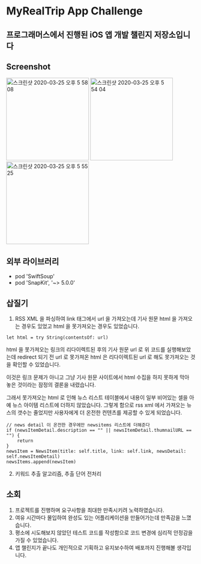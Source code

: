 MyRealTrip App Challenge
====================
프로그래머스에서 진행된 iOS 앱 개발 챌린지 저장소입니다
-----------------------------------------------

## Screenshot
<div>
<img width="220" alt="스크린샷 2020-03-25 오후 5 58 08" src="https://user-images.githubusercontent.com/59472056/77536835-5cfc7500-6ee0-11ea-89b6-59489fdfbdcc.png">

<img width="220" alt="스크린샷 2020-03-25 오후 5 54 04" src="https://user-images.githubusercontent.com/59472056/77536709-2161ab00-6ee0-11ea-9d64-09ca5b756cde.png">

<img width="220" alt="스크린샷 2020-03-25 오후 5 55 25" src="https://user-images.githubusercontent.com/59472056/77536783-3f2f1000-6ee0-11ea-8921-4c564ee74b1c.png">
</div>

## 외부 라이브러리

+ pod 'SwiftSoup'
+ pod 'SnapKit', '~> 5.0.0'


## 삽질기

1. RSS XML 을 파싱하여 link 태그에서 url 을 가져오는데 기사 원문 html 을 가져오는 경우도 있었고 html 을 못가져오는 경우도 있었습니다. 
```
let html = try String(contentsOf: url) 
```
html 을 못가져오는 링크의 리다이렉트된 후의 기사 원문 url 로 위 코드를 실행해보았는데
redirect 되기 전 url 로 못가져온 html 은 리다이렉트된 url 로 해도 못가져오는 것을 확인할 수 있었습니다.

이것은 링크 문제가 아니고 그냥 기사 원문 사이트에서 html 수집을 하지 못하게 막아 놓은 것이라는 잠정의 결론을 내렸습니다.

그래서 못가져오는 html 로 인해 뉴스 리스트 테이블에서 내용이 일부 비어있는 셀을 아예 뉴스 아이템 리스트에 더하지 않았습니다.
그렇게 함으로 rss xml 에서 가져오는 뉴스의 갯수는 줄었지만 사용자에게 더 온전한 컨텐츠를 제공할 수 있게 되었습니다.

```
// news detail 이 온전한 경우에만 newsitems 리스트에 더해준다
if (newsItemDetail.description == "" || newsItemDetail.thumnailURL == "") {
    return
}
newsItem = NewsItem(title: self.title, link: self.link, newsDetail: self.newsItemDetail)
newsItems.append(newsItem)
```

2.  키워드 추출 알고리즘, 추출 단어 전처리


## 소회
1. 프로젝트를 진행하며 요구사항을 최대한 만족시키려 노력하였습니다.
2. 여유 시간마다 몰입하여 완성도 있는 어플리케이션을 만들어가는데 만족감을 느꼈습니다.
3. 평소에 시도해보지 않았던 테스트 코드를 작성함으로 코드 변경에 심리적 안정감을 가질 수 있었습니다.
4. 앱 챌린지가 끝나도 개인적으로 기획하고 유지보수하여 배포까지 진행해볼 생각입니다. 

